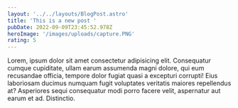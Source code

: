 ```yaml
---
layout: '../../layouts/BlogPost.astro'
title: 'This is a new post '
pubDate: 2022-09-09T23:45:52.978Z
heroImage: '/images/uploads/capture.PNG'
rating: 5
---
```


<!--StartFragment-->

Lorem, ipsum dolor sit amet consectetur adipisicing elit. Consequatur cumque cupiditate, ullam earum assumenda magni dolore, qui eum recusandae officia, tempore dolor fugiat quasi a excepturi corrupti! Eius laboriosam ducimus numquam fugit voluptates veritatis maiores repellendus at? Asperiores sequi consequatur modi porro facere velit, aspernatur aut earum et ad. Distinctio.

<!--EndFragment-->
